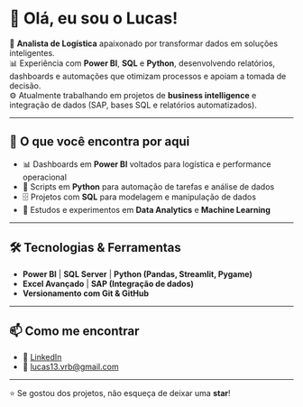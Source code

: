 # 👋 Olá, eu sou o Lucas!  

💼 **Analista de Logística** apaixonado por transformar dados em soluções inteligentes.  
📊 Experiência com **Power BI**, **SQL** e **Python**, desenvolvendo relatórios, dashboards e automações que otimizam processos e apoiam a tomada de decisão.  
⚙️ Atualmente trabalhando em projetos de **business intelligence** e integração de dados (SAP, bases SQL e relatórios automatizados).  

---

## 🚀 O que você encontra por aqui
- 📊 Dashboards em **Power BI** voltados para logística e performance operacional  
- 🐍 Scripts em **Python** para automação de tarefas e análise de dados  
- 🗄️ Projetos com **SQL** para modelagem e manipulação de dados  
- 🔎 Estudos e experimentos em **Data Analytics** e **Machine Learning**  

---

## 🛠️ Tecnologias & Ferramentas
- **Power BI** | **SQL Server** | **Python (Pandas, Streamlit, Pygame)**  
- **Excel Avançado** | **SAP (Integração de dados)**  
- **Versionamento com Git & GitHub**  

---

## 📫 Como me encontrar
- 💼 [LinkedIn](https://www.linkedin.com/in/lucas-de-araújo-silvério-167108263)
- 📧 lucas13.vrb@gmail.com

---
⭐ Se gostou dos projetos, não esqueça de deixar uma **star**!  
